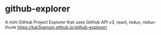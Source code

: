 # github-explorer
A mini GitHub Project Explorer that uses GitHub API v3, react, redux, redux-thunk
https://kat3samsin.github.io/github-explorer/